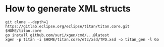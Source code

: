 # How to generate XML structs

	git clone --depth=1 https://gitlab.eclipse.org/eclipse/titan/titan.core.git $HOME/titan.core
	go install github.com/xuri/xgen/cmd/...@latest
	xgen -p titan -i $HOME/titan.core/etc/xsd/TPD.xsd -o titan_gen -l Go


